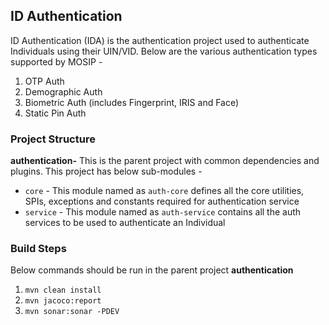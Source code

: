 ## ID Authentication
ID Authentication (IDA) is the authentication project used to authenticate Individuals using their UIN/VID. Below are the various authentication types supported by MOSIP - 
1. OTP Auth
2. Demographic Auth
3. Biometric Auth (includes Fingerprint, IRIS and Face)
4. Static Pin Auth

### Project Structure
**authentication-** This is the parent project with common dependencies and plugins. This project has below sub-modules - 
- `core` - This module named as `auth-core` defines all the core utilities, SPIs, exceptions and constants required for authentication service
- `service` - This module named as `auth-service` contains all the auth services to be used to authenticate an Individual

### Build Steps
Below commands should be run in the parent project **authentication**
1. `mvn clean install`
2. `mvn jacoco:report`
3. `mvn sonar:sonar -PDEV` 

